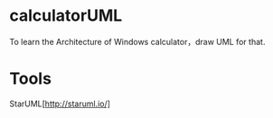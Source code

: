 # calculatorUML
To learn the Architecture of Windows calculator，draw UML for that.

# Tools
 
StarUML[http://staruml.io/]

